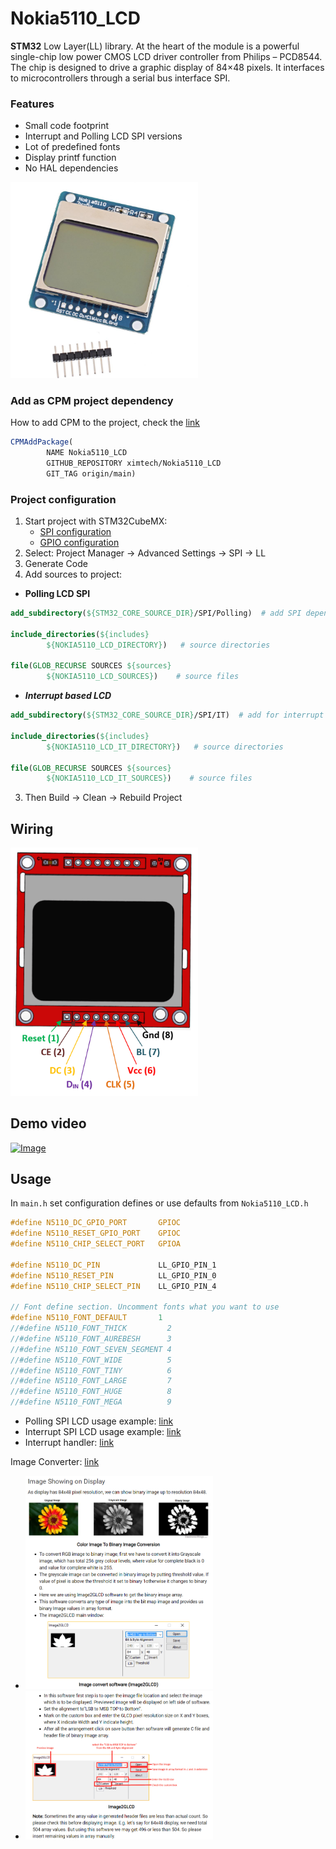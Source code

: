 # Nokia5110_LCD

**STM32** Low Layer(LL) library. At the heart of the module is a powerful single-chip low power CMOS LCD driver
controller from Philips – PCD8544. The chip is designed to drive a graphic display of 84×48 pixels. It interfaces to
microcontrollers through a serial bus interface SPI.

### Features

- Small code footprint
- Interrupt and Polling LCD SPI versions
- Lot of predefined fonts
- Display printf function
- No HAL dependencies

<img src="https://github.com/ximtech/Nokia5110_LCD/blob/main/example/nokia5110.PNG" alt="image" width="300"/>

### Add as CPM project dependency

How to add CPM to the project, check the [link](https://github.com/cpm-cmake/CPM.cmake)

```cmake
CPMAddPackage(
        NAME Nokia5110_LCD
        GITHUB_REPOSITORY ximtech/Nokia5110_LCD
        GIT_TAG origin/main)
```

### Project configuration

1. Start project with STM32CubeMX:
    * [SPI configuration](https://github.com/ximtech/Nokia5110_LCD/blob/main/example/spi_no_nvic.PNG)
    * [GPIO configuration](https://github.com/ximtech/Nokia5110_LCD/blob/main/example/gpio.PNG)
2. Select: Project Manager -> Advanced Settings -> SPI -> LL
3. Generate Code
4. Add sources to project:

- **Polling LCD SPI**

```cmake
add_subdirectory(${STM32_CORE_SOURCE_DIR}/SPI/Polling)  # add SPI dependency

include_directories(${includes}
        ${NOKIA5110_LCD_DIRECTORY})   # source directories

file(GLOB_RECURSE SOURCES ${sources}
        ${NOKIA5110_LCD_SOURCES})    # source files
```

- ***Interrupt based LCD***

```cmake
add_subdirectory(${STM32_CORE_SOURCE_DIR}/SPI/IT)  # add for interrupt version

include_directories(${includes}
        ${NOKIA5110_LCD_IT_DIRECTORY})   # source directories

file(GLOB_RECURSE SOURCES ${sources}
        ${NOKIA5110_LCD_IT_SOURCES})    # source files
```

3. Then Build -> Clean -> Rebuild Project

## Wiring

<img src="https://github.com/ximtech/Nokia5110_LCD/blob/main/example/pinout.png" alt="image" width="300"/>

## Demo video

[![Image](https://img.youtube.com/vi/kKUFJGqaLlI/0.jpg)](https://www.youtube.com/watch?v=kKUFJGqaLlI)

## Usage

In `main.h` set configuration defines or use defaults from `Nokia5110_LCD.h`
```c
#define N5110_DC_GPIO_PORT       GPIOC
#define N5110_RESET_GPIO_PORT    GPIOC
#define N5110_CHIP_SELECT_PORT   GPIOA

#define N5110_DC_PIN             LL_GPIO_PIN_1
#define N5110_RESET_PIN          LL_GPIO_PIN_0
#define N5110_CHIP_SELECT_PIN    LL_GPIO_PIN_4

// Font define section. Uncomment fonts what you want to use
#define N5110_FONT_DEFAULT       1
//#define N5110_FONT_THICK         2
//#define N5110_FONT_AUREBESH      3
//#define N5110_FONT_SEVEN_SEGMENT 4
//#define N5110_FONT_WIDE          5
//#define N5110_FONT_TINY          6
//#define N5110_FONT_LARGE         7
//#define N5110_FONT_HUGE          8
//#define N5110_FONT_MEGA          9
```

- Polling SPI LCD usage example: [link](https://github.com/ximtech/Nokia5110_LCD/blob/main/example/example.c)
- Interrupt SPI LCD usage example: [link](https://github.com/ximtech/Nokia5110_LCD/blob/main/example/example_IT.c)
- Interrupt handler: [link](https://github.com/ximtech/Nokia5110_LCD/blob/main/example/stm32f4xx_it.c)

Image Converter: [link](https://github.com/ximtech/Nokia5110_LCD/blob/main/example//Image2GLCD)

- <img src="https://github.com/ximtech/Nokia5110_LCD/blob/main/example/Image2GLCD/Image_Converter.PNG" alt="image" width="300"/>
- <img src="https://github.com/ximtech/Nokia5110_LCD/blob/main/example/Image2GLCD/Image_Converter2.PNG" alt="image" width="300"/>
